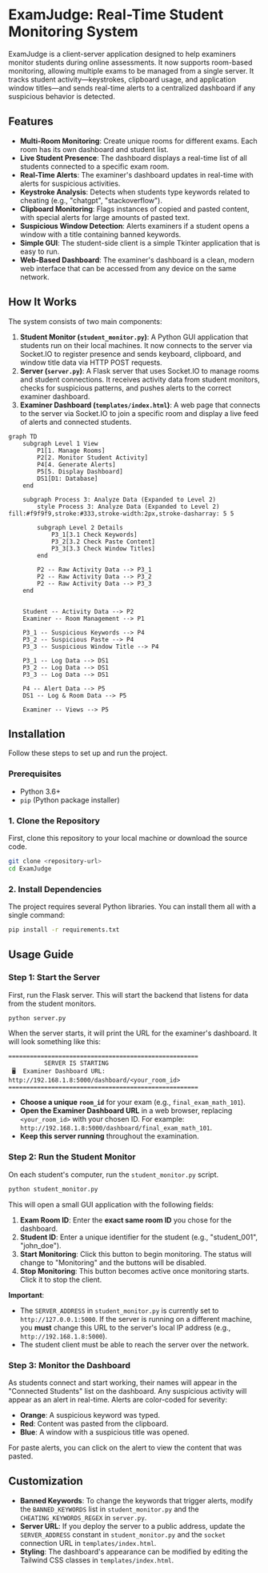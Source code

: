 # ExamJudge: Real-Time Student Monitoring System

ExamJudge is a client-server application designed to help examiners monitor students during online assessments. It now supports room-based monitoring, allowing multiple exams to be managed from a single server. It tracks student activity—keystrokes, clipboard usage, and application window titles—and sends real-time alerts to a centralized dashboard if any suspicious behavior is detected.

## Features

- **Multi-Room Monitoring**: Create unique rooms for different exams. Each room has its own dashboard and student list.
- **Live Student Presence**: The dashboard displays a real-time list of all students connected to a specific exam room.
- **Real-Time Alerts**: The examiner's dashboard updates in real-time with alerts for suspicious activities.
- **Keystroke Analysis**: Detects when students type keywords related to cheating (e.g., "chatgpt", "stackoverflow").
- **Clipboard Monitoring**: Flags instances of copied and pasted content, with special alerts for large amounts of pasted text.
- **Suspicious Window Detection**: Alerts examiners if a student opens a window with a title containing banned keywords.
- **Simple GUI**: The student-side client is a simple Tkinter application that is easy to run.
- **Web-Based Dashboard**: The examiner's dashboard is a clean, modern web interface that can be accessed from any device on the same network.

## How It Works


The system consists of two main components:

1.  **Student Monitor (`student_monitor.py`)**: A Python GUI application that students run on their local machines. It now connects to the server via Socket.IO to register presence and sends keyboard, clipboard, and window title data via HTTP POST requests.
2.  **Server (`server.py`)**: A Flask server that uses Socket.IO to manage rooms and student connections. It receives activity data from student monitors, checks for suspicious patterns, and pushes alerts to the correct examiner dashboard.
3.  **Examiner Dashboard (`templates/index.html`)**: A web page that connects to the server via Socket.IO to join a specific room and display a live feed of alerts and connected students.
```mermaid
graph TD
    subgraph Level 1 View
        P1[1. Manage Rooms]
        P2[2. Monitor Student Activity]
        P4[4. Generate Alerts]
        P5[5. Display Dashboard]
        DS1[D1: Database]
    end

    subgraph Process 3: Analyze Data (Expanded to Level 2)
        style Process 3: Analyze Data (Expanded to Level 2) fill:#f9f9f9,stroke:#333,stroke-width:2px,stroke-dasharray: 5 5

        subgraph Level 2 Details
            P3_1[3.1 Check Keywords]
            P3_2[3.2 Check Paste Content]
            P3_3[3.3 Check Window Titles]
        end

        P2 -- Raw Activity Data --> P3_1
        P2 -- Raw Activity Data --> P3_2
        P2 -- Raw Activity Data --> P3_3
    end


    Student -- Activity Data --> P2
    Examiner -- Room Management --> P1

    P3_1 -- Suspicious Keywords --> P4
    P3_2 -- Suspicious Paste --> P4
    P3_3 -- Suspicious Window Title --> P4

    P3_1 -- Log Data --> DS1
    P3_2 -- Log Data --> DS1
    P3_3 -- Log Data --> DS1

    P4 -- Alert Data --> P5
    DS1 -- Log & Room Data --> P5

    Examiner -- Views --> P5
```
## Installation

Follow these steps to set up and run the project.

### Prerequisites

- Python 3.6+
- `pip` (Python package installer)

### 1. Clone the Repository

First, clone this repository to your local machine or download the source code.

```bash
git clone <repository-url>
cd ExamJudge
```

### 2. Install Dependencies

The project requires several Python libraries. You can install them all with a single command:

```bash
pip install -r requirements.txt
```

## Usage Guide

### Step 1: Start the Server

First, run the Flask server. This will start the backend that listens for data from the student monitors.

```bash
python server.py
```

When the server starts, it will print the URL for the examiner's dashboard. It will look something like this:

```
=====================================================
          SERVER IS STARTING
 🖥️  Examiner Dashboard URL: http://192.168.1.8:5000/dashboard/<your_room_id>
=====================================================
```

- **Choose a unique `room_id`** for your exam (e.g., `final_exam_math_101`).
- **Open the Examiner Dashboard URL** in a web browser, replacing `<your_room_id>` with your chosen ID. For example: `http://192.168.1.8:5000/dashboard/final_exam_math_101`.
- **Keep this server running** throughout the examination.

### Step 2: Run the Student Monitor

On each student's computer, run the `student_monitor.py` script.

```bash
python student_monitor.py
```

This will open a small GUI application with the following fields:

1.  **Exam Room ID**: Enter the **exact same room ID** you chose for the dashboard.
2.  **Student ID**: Enter a unique identifier for the student (e.g., "student_001", "john_doe").
3.  **Start Monitoring**: Click this button to begin monitoring. The status will change to "Monitoring" and the buttons will be disabled.
4.  **Stop Monitoring**: This button becomes active once monitoring starts. Click it to stop the client.

**Important**:
- The `SERVER_ADDRESS` in `student_monitor.py` is currently set to `http://127.0.0.1:5000`. If the server is running on a different machine, you **must** change this URL to the server's local IP address (e.g., `http://192.168.1.8:5000`).
- The student client must be able to reach the server over the network.

### Step 3: Monitor the Dashboard

As students connect and start working, their names will appear in the "Connected Students" list on the dashboard. Any suspicious activity will appear as an alert in real-time. Alerts are color-coded for severity:
- **Orange**: A suspicious keyword was typed.
- **Red**: Content was pasted from the clipboard.
- **Blue**: A window with a suspicious title was opened.

For paste alerts, you can click on the alert to view the content that was pasted.

## Customization

- **Banned Keywords**: To change the keywords that trigger alerts, modify the `BANNED_KEYWORDS` list in `student_monitor.py` and the `CHEATING_KEYWORDS_REGEX` in `server.py`.
- **Server URL**: If you deploy the server to a public address, update the `SERVER_ADDRESS` constant in `student_monitor.py` and the `socket` connection URL in `templates/index.html`.
- **Styling**: The dashboard's appearance can be modified by editing the Tailwind CSS classes in `templates/index.html`.
